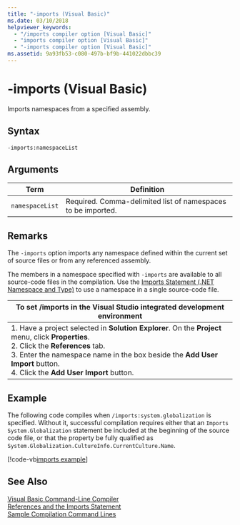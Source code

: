 ```yaml
---
title: "-imports (Visual Basic)"
ms.date: 03/10/2018
helpviewer_keywords: 
  - "/imports compiler option [Visual Basic]"
  - "imports compiler option [Visual Basic]"
  - "-imports compiler option [Visual Basic]"
ms.assetid: 9a93fb53-c080-497b-bf9b-441022dbbc39
---
```

# -imports (Visual Basic)
Imports namespaces from a specified assembly.  

## Syntax  

```  
-imports:namespaceList  
```  

## Arguments  


|Term|Definition|  
|---|---|  
|`namespaceList`|Required. Comma-delimited list of namespaces to be imported.|  

## Remarks  
 The `-imports` option imports any namespace defined within the current set of source files or from any referenced assembly.  

 The members in a namespace specified with `-imports` are available to all source-code files in the compilation. Use the [Imports Statement (.NET Namespace and Type)](../../../visual-basic/language-reference/statements/imports-statement-net-namespace-and-type.md) to use a namespace in a single source-code file.  


|To set /imports in the Visual Studio integrated development environment|  
|---|  
|1.  Have a project selected in **Solution Explorer**. On the **Project** menu, click **Properties**. <br />2.  Click the **References** tab.<br />3.  Enter the namespace name in the box beside the **Add User Import** button.<br />4.  Click the **Add User Import** button.|  

## Example  
 The following code compiles when `/imports:system.globalization` is specified. Without it, successful compilation requires either that an `Imports System.Globalization` statement be included at the beginning of the source code file, or that the property be fully qualified as `System.Globalization.CultureInfo.CurrentCulture.Name`. 

 [!code-vb[imports example](codesnippet/VisualBasic/imports_2.vb)]  

## See Also  
 [Visual Basic Command-Line Compiler](../../../visual-basic/reference/command-line-compiler/index.md)  
 [References and the Imports Statement](../../../visual-basic/programming-guide/program-structure/references-and-the-imports-statement.md)  
 [Sample Compilation Command Lines](../../../visual-basic/reference/command-line-compiler/sample-compilation-command-lines.md)
